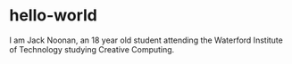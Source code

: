 # hello-world

I am Jack Noonan, an 18 year old student attending the Waterford Institute of Technology studying Creative Computing.
